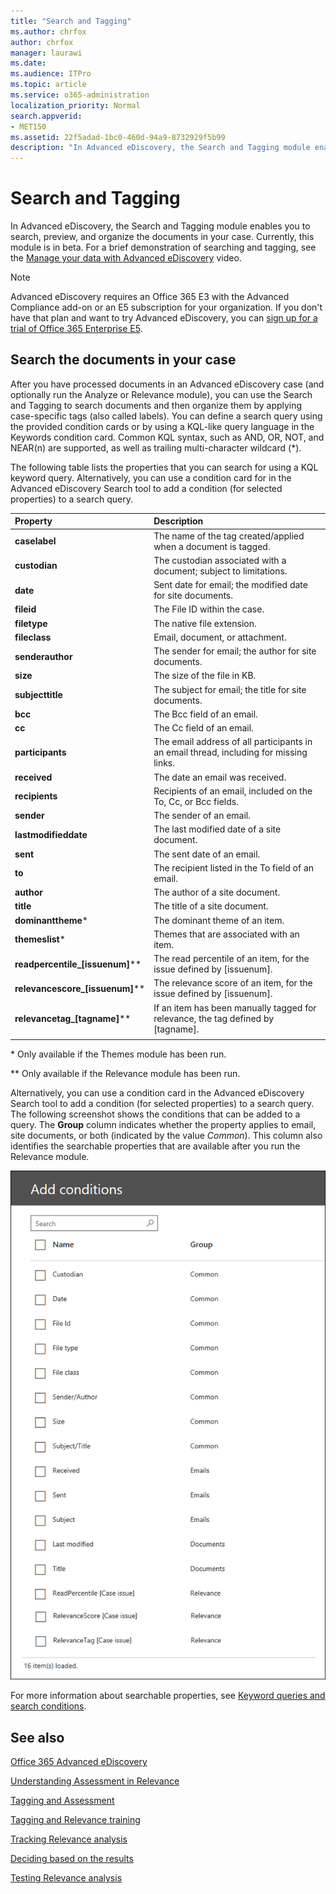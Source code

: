 ```yaml
---
title: "Search and Tagging"
ms.author: chrfox
author: chrfox
manager: laurawi
ms.date: 
ms.audience: ITPro
ms.topic: article
ms.service: o365-administration
localization_priority: Normal
search.appverid:
- MET150
ms.assetid: 22f5adad-1bc0-460d-94a9-8732929f5b99
description: "In Advanced eDiscovery, the Search and Tagging module enables you to search, preview, and organize the documents in your case. Currently, this module is in beta."
---
```


# Search and Tagging

In Advanced eDiscovery, the Search and Tagging module enables you to search, preview, and organize the documents in your case. Currently, this module is in beta. For a brief demonstration of searching and tagging, see the [Manage your data with Advanced eDiscovery](https://www.youtube.com/watch?v=VaPYL3DHP6I) video.

> [!NOTE]
> Advanced eDiscovery requires an Office 365 E3 with the Advanced Compliance add-on or an E5 subscription for your organization. If you don't have that plan and want to try Advanced eDiscovery, you can [sign up for a trial of Office 365 Enterprise E5](https://go.microsoft.com/fwlink/p/?LinkID=698279). 
  
## Search the documents in your case

After you have processed documents in an Advanced eDiscovery case (and optionally run the Analyze or Relevance module), you can use the Search and Tagging to search documents and then organize them by applying case-specific tags (also called labels). You can define a search query using the provided condition cards or by using a KQL-like query language in the Keywords condition card. Common KQL syntax, such as AND, OR, NOT, and NEAR(n) are supported, as well as trailing multi-character wildcard (*). 

The following table lists the properties that you can search for using a KQL keyword query. Alternatively, you can use a condition card for in the Advanced eDiscovery Search tool to add a condition (for selected properties) to a search query.

|**Property**|**Description**|
|:-----|:-----|
|**caselabel** <br/> | The name of the tag created/applied when a document is tagged. <br/> |
|**custodian** <br/> | The custodian associated with a document; subject to limitations. <br/> |
|**date** <br/> | Sent date for email; the modified date for site documents. <br/> |
|**fileid** <br/> | The File ID within the case. <br/> |
|**filetype** <br/> | The native file extension. <br/> |
|**fileclass** <br/> | Email, document, or attachment. <br/> |
|**senderauthor** <br/> | The sender for email; the author for site documents. <br/> |
|**size** <br/> | The size of the file in KB. <br/> |
|**subjecttitle** <br/> | The subject for email; the title for site documents. <br/> |
|**bcc** <br/> | The Bcc field of an email. <br/> |
|**cc** <br/> | The Cc field of an email. <br/> |
|**participants** <br/> | The email address of all participants in an email thread, including for missing links. <br/> |
|**received** <br/> | The date an email was received. <br/> |
|**recipients** <br/> | Recipients of an email, included on the To, Cc, or Bcc fields. <br/> |
|**sender** <br/> | The sender of an email. <br/> |
|**lastmodifieddate** <br/> | The last modified date of a site document. <br/> |
|**sent** <br/> | The sent date of an email. <br/> |
|**to** <br/> | The recipient listed in the To field of an email. <br/> |
|**author** <br/> | The author of a site document. <br/> |
|**title** <br/> | The title of a site document. <br/> |
|**dominanttheme**\* <br/> | The dominant theme of an item. <br/> |
|**themeslist**\* <br/> | Themes that are associated with an item. <br/> |
|**readpercentile_[issuenum]**\*\* <br/> | The read percentile of an item, for the issue defined by [issuenum]. <br/> |
|**relevancescore_[issuenum]**\*\* <br/> | The relevance score of an item, for the issue defined by [issuenum]. <br/> |
|**relevancetag_[tagname]**\*\* <br/> | If an item has been manually tagged for relevance, the tag defined by  [tagname]. <br/> |
|||

\* Only available if the Themes module has been run.

\*\* Only available if the Relevance module has been run.

Alternatively, you can use a condition card in the Advanced eDiscovery Search tool to add a condition (for selected properties) to a search query. The following screenshot shows the conditions that can be added to a query. The **Group** column indicates whether the property applies to email, site documents, or both (indicated by the value *Common*). This column also identifies the searchable properties that are available after you run the Relevance module.

![Search conditions in the Advanced eDiscovery search tool](media/AeDSearchConditions.png)

For more information about searchable properties, see [Keyword queries and search conditions](keyword-queries-and-search-conditions.md).
  
## See also

[Office 365 Advanced eDiscovery](office-365-advanced-ediscovery.md)
  
[Understanding Assessment in Relevance](assessment-in-relevance-in-advanced-ediscovery.md)
  
[Tagging and Assessment](tagging-and-assessment-in-advanced-ediscovery.md)
  
[Tagging and Relevance training](tagging-and-relevance-training-in-advanced-ediscovery.md)
  
[Tracking Relevance analysis](track-relevance-analysis-in-advanced-ediscovery.md)
  
[Deciding based on the results](decision-based-on-the-results-in-advanced-ediscovery.md)
  
[Testing Relevance analysis](test-relevance-analysis-in-advanced-ediscovery.md)

